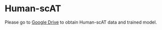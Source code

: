 # Human-scAT
Please go to [Google Drive](https://drive.google.com/drive/folders/11r_NVah2sf5igMiV7cdfYfhIFasNl2UY?usp=sharing) to obtain Human-scAT data and trained model.
